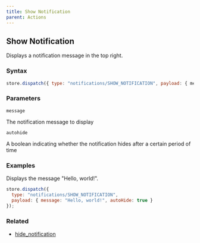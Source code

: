 ```yaml
---
title: Show Notification
parent: Actions
---
```


## Show Notification

Displays a notification message in the top right.

### Syntax

```js
store.dispatch({ type: "notifications/SHOW_NOTIFICATION", payload: { message, autoHide } });
```

### Parameters

`message`

The notification message to display

`autohide`

A boolean indicating whether the notification hides after a certain period of time

### Examples

Displays the message "Hello, world!".

```js
store.dispatch({
  type: "notifications/SHOW_NOTIFICATION",
  payload: { message: "Hello, world!", autoHide: true }
});
```

### Related

- [hide_notification](./hide_notification.md)

